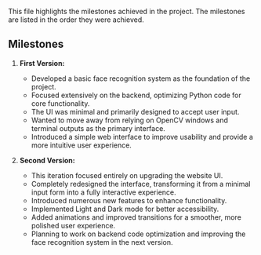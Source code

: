 This file highlights the milestones achieved in the project. The milestones are listed in the order they were achieved.

## Milestones


1. **First Version:**
    - Developed a basic face recognition system as the foundation of the project.
    - Focused extensively on the backend, optimizing Python code for core functionality.
    - The UI was minimal and primarily designed to accept user input.
    - Wanted to move away from relying on OpenCV windows and terminal outputs as the primary interface.
    - Introduced a simple web interface to improve usability and provide a more intuitive user experience.


2. **Second Version:**
    - This iteration focused entirely on upgrading the website UI.
    - Completely redesigned the interface, transforming it from a minimal input form into a fully interactive experience.
    - Introduced numerous new features to enhance functionality.
    - Implemented Light and Dark mode for better accessibility.
    - Added animations and improved transitions for a smoother, more polished user experience.
    - Planning to work on backend code optimization and improving the face recognition system in the next version.